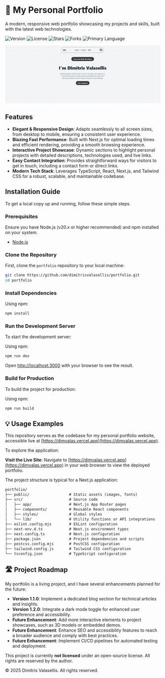 # 📝 My Personal Portfolio

A modern, responsive web portfolio showcasing my projects and skills, built with the latest web technologies.

![Version](https://img.shields.io/badge/version-1.0.0-blue)
![License](https://img.shields.io/badge/license-None-lightgrey)
![Stars](https://img.shields.io/github/stars/dimitrisvalasellis/portfolio?style=social)
![Forks](https://img.shields.io/github/forks/dimitrisvalasellis/portfolio?style=social)
![Primary Language](https://img.shields.io/github/languages/top/dimitrisvalasellis/portfolio)

![Project Preview Image](/portfolio.png)


##  Features

*   **Elegant & Responsive Design**: Adapts seamlessly to all screen sizes, from desktop to mobile, ensuring a consistent user experience.
*   **Blazing Fast Performance**: Built with Next.js for optimal loading times and efficient rendering, providing a smooth browsing experience.
*   **Interactive Project Showcase**: Dynamic sections to highlight personal projects with detailed descriptions, technologies used, and live links.
*   **Easy Contact Integration**: Provides straightforward ways for visitors to get in touch, including a contact form or direct links.
*   **Modern Tech Stack**: Leverages TypeScript, React, Next.js, and Tailwind CSS for a robust, scalable, and maintainable codebase.


##  Installation Guide

To get a local copy up and running, follow these simple steps.

### Prerequisites

Ensure you have Node.js (v20.x or higher recommended) and npm installed on your system.

*   [Node.js](https://nodejs.org/)

### Clone the Repository

First, clone the `portfolio` repository to your local machine:

```bash
git clone https://github.com/dimitrisvalasellis/portfolio.git
cd portfolio
```

### Install Dependencies

Using npm:

```bash
npm install
```

### Run the Development Server

To start the development server:

Using npm:

```bash
npm run dev
```

Open [http://localhost:3000](http://localhost:3000) with your browser to see the result.

### Build for Production

To build the project for production:

Using npm:

```bash
npm run build
```


## 💡 Usage Examples

This repository serves as the codebase for my personal portfolio website, accessible live at [https://dimvalas.vercel.app](https://dimvalas.vercel.app).

To explore the application:

**Visit the Live Site**: Navigate to [https://dimvalas.vercel.app](https://dimvalas.vercel.app) in your web browser to view the deployed portfolio.

The project structure is typical for a Next.js application:

```
portfolio/
├── public/                  # Static assets (images, fonts)
├── src/                     # Source code
│   ├── app/                 # Next.js App Router pages
│   ├── components/          # Reusable React components
│   ├── styles/              # Global styles
│   └── lib/                 # Utility functions or API integrations
├── eslint.config.mjs        # ESLint configuration
├── next-env.d.ts            # Next.js environment types
├── next.config.ts           # Next.js configuration
├── package.json             # Project dependencies and scripts
├── postcss.config.mjs       # PostCSS configuration
├── tailwind.config.js       # Tailwind CSS configuration
└── tsconfig.json            # TypeScript configuration
```

## 🛣️ Project Roadmap

My portfolio is a living project, and I have several enhancements planned for the future:

*   **Version 1.1.0**: Implement a dedicated blog section for technical articles and insights.
*   **Version 1.2.0**: Integrate a dark mode toggle for enhanced user preference and accessibility.
*   **Future Enhancement**: Add more interactive elements to project showcases, such as 3D models or embedded demos.
*   **Future Enhancement**: Enhance SEO and accessibility features to reach a broader audience and comply with best practices.
*   **Future Enhancement**: Implement CI/CD pipelines for automated testing and deployment.


This project is currently **not licensed** under an open-source license. All rights are reserved by the author.

© 2025 Dimitris Valasellis. All rights reserved.
